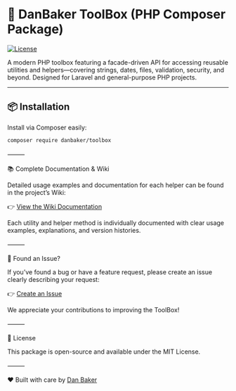 # 🧰 DanBaker ToolBox (PHP Composer Package)

[![License](https://img.shields.io/badge/license-MIT-blue.svg)](LICENSE)

A modern PHP toolbox featuring a facade-driven API for accessing reusable utilities and helpers—covering strings, dates, files, validation, security, and beyond. Designed for Laravel and general-purpose PHP projects.

---

## 📦 Installation

Install via Composer easily:

```bash
composer require danbaker/toolbox
```

⸻

📚 Complete Documentation & Wiki

Detailed usage examples and documentation for each helper can be found in the project’s Wiki:

👉 [View the Wiki Documentation](https://github.com/DanB1993/ToolBox/wiki)

Each utility and helper method is individually documented with clear usage examples, explanations, and version histories.

⸻

🐞 Found an Issue?

If you’ve found a bug or have a feature request, please create an issue clearly describing your request:

👉 [Create an Issue](https://github.com/DanB1993/ToolBox/issues)

We appreciate your contributions to improving the ToolBox!

⸻

📜 License

This package is open-source and available under the MIT License.

⸻

❤️ Built with care by [Dan Baker](https://github.com/DanB1993)